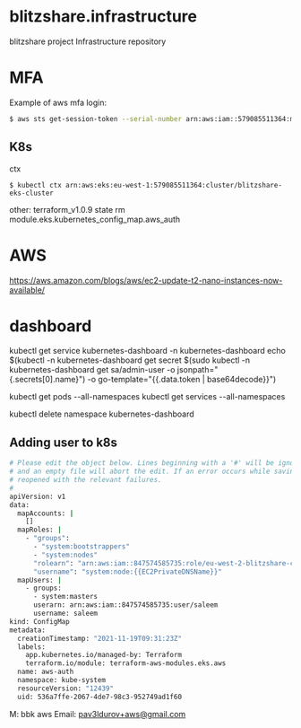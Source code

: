 # blitzshare.infrastructure
blitzshare project Infrastructure repository

# MFA
Example of aws mfa login:
```bash
$ aws sts get-session-token --serial-number arn:aws:iam::579085511364:mfa/Pavel --token-code 971859
```

## K8s 
ctx
```
$ kubectl ctx arn:aws:eks:eu-west-1:579085511364:cluster/blitzshare-eks-cluster

```

other:
terraform_v1.0.9 state rm module.eks.kubernetes_config_map.aws_auth

# AWS
https://aws.amazon.com/blogs/aws/ec2-update-t2-nano-instances-now-available/
# dashboard
kubectl get service kubernetes-dashboard -n kubernetes-dashboard
echo $(kubectl -n kubernetes-dashboard get secret $(sudo kubectl -n kubernetes-dashboard get sa/admin-user -o jsonpath="{.secrets[0].name}") -o go-template="{{.data.token | base64decode}}")

kubectl get pods --all-namespaces
kubectl get services --all-namespaces

kubectl delete namespace kubernetes-dashboard


## Adding user to k8s
```bash
# Please edit the object below. Lines beginning with a '#' will be ignored,
# and an empty file will abort the edit. If an error occurs while saving this file will be
# reopened with the relevant failures.
#
apiVersion: v1
data:
  mapAccounts: |
    []
  mapRoles: |
    - "groups":
      - "system:bootstrappers"
      - "system:nodes"
      "rolearn": "arn:aws:iam::847574585735:role/eu-west-2-blitzshare-cluster2021111909301403510000000a"
      "username": "system:node:{{EC2PrivateDNSName}}"
  mapUsers: |
    - groups:
      - system:masters
      userarn: arn:aws:iam::847574585735:user/saleem
      username: saleem
kind: ConfigMap
metadata:
  creationTimestamp: "2021-11-19T09:31:23Z"
  labels:
    app.kubernetes.io/managed-by: Terraform
    terraform.io/module: terraform-aws-modules.eks.aws
  name: aws-auth
  namespace: kube-system
  resourceVersion: "12439"
  uid: 536a7ffe-2067-4de7-98c3-952749ad1f60
```

M: bbk aws
Email: pav3ldurov+aws@gmail.com